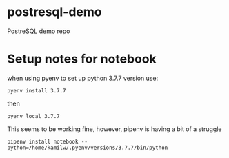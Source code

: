 # postresql-demo
PostreSQL demo repo

# Setup notes for notebook

when using pyenv to set up python 3.7.7 version use:

    pyenv install 3.7.7

then

    pyenv local 3.7.7

This seems to be working fine, however, pipenv is having a bit of a struggle

    pipenv install notebook --python=/home/kamilw/.pyenv/versions/3.7.7/bin/python


